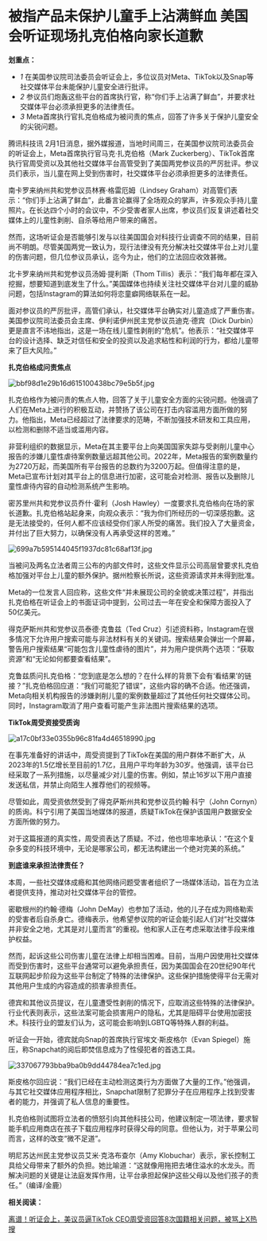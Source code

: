 # 被指产品未保护儿童手上沾满鲜血 美国会听证现场扎克伯格向家长道歉

**划重点：**

  * _1_ 在美国参议院司法委员会听证会上，多位议员对Meta、TikTok以及Snap等社交媒体平台未能保护儿童安全进行批评。
  * _2_ 参议员们炮轰这些平台的首席执行官，称“你们手上沾满了鲜血”，并要求社交媒体平台必须承担更多的法律责任。
  * _3_ Meta首席执行官扎克伯格成为被问责的焦点，回答了许多关于保护儿童安全的尖锐问题。

腾讯科技讯 2月1日消息，据外媒报道，当地时间周三，在美国参议院司法委员会的听证会上，Meta首席执行官马克·扎克伯格（Mark
Zuckerberg）、TikTok首席执行官周受资以及其他社交媒体平台高管受到了美国两党参议员的严厉批评。参议员们表示，当儿童在网上受到伤害时，社交媒体平台必须承担更多的法律责任。

南卡罗来纳州共和党参议员林赛·格雷厄姆（Lindsey
Graham）对高管们表示：“你们手上沾满了鲜血”，此番言论赢得了全场观众的掌声，许多观众手持儿童照片。在长达四个小时的会议中，不少受害者家人出席，参议员们反复讲述着社交媒体上的儿童性剥削、自杀等给用户带来的痛苦。

然而，这场听证会是否能够引发与以往美国国会对科技行业调查不同的结果，目前尚不明朗。尽管美国两党一致认为，现行法律没有充分解决社交媒体平台上对儿童的伤害问题，但几位参议员承认，迄今为止，他们的立法回应收效甚微。

北卡罗来纳州共和党参议员汤姆·提利斯（Thom
Tillis）表示：“我们每年都在深入挖掘，想要知道到底发生了什么。”美国媒体也持续关注社交媒体平台对儿童的威胁问题，包括Instagram的算法如何将恋童癖网络联系在一起。

面对参议员的严厉批评，高管们承认，社交媒体平台确实对儿童造成了严重伤害。美国参议院司法委员会主席、伊利诺伊州民主党参议员迪克·德宾（Dick
Durbin）更是直言不讳地指出，这是一场在线儿童性剥削的“危机”。他表示：“社交媒体平台的设计选择、缺乏对信任和安全的投资以及追求粘性和利润的行为，都给儿童带来了巨大风险。”

**扎克伯格成问责焦点**

![bbf98d1e29b16d615100438bc79e5b5f.jpg](https://raw.githubusercontent.com/qqhsx/qqnews_image/main/2024/02/01/被指产品未保护儿童手上沾满鲜血 美国会听证现场扎克伯格向家长道歉/bbf98d1e29b16d615100438bc79e5b5f.jpg)

扎克伯格作为被问责的焦点人物，回答了关于儿童安全方面的尖锐问题。他强调了人们在Meta上进行的积极互动，并赞扬了该公司在打击内容滥用方面所做的努力。他指出，Meta已经超过了法律要求的范畴，不断加强技术研发和工具应用，以检测和删除不适当或滥用内容。

非营利组织的数据显示，Meta在其主要平台上向美国国家失踪与受剥削儿童中心报告的涉嫌儿童性虐待案例数量远超其他公司。2022年，Meta报告的案例数量约为2720万起，而美国所有平台报告的总数约为3200万起。但值得注意的是，Meta已宣布计划对其平台上的信息进行加密，这可能会对检测、报告以及删除儿童性虐待内容的自动检测系统产生影响。

密苏里州共和党参议员乔什·霍利（Josh
Hawley）一度要求扎克伯格向在场的家长道歉。扎克伯格站起身来，向观众表示：“我为你们所经历的一切深感抱歉。这是无法接受的，任何人都不应该经受你们家人所受的痛苦。我们投入了大量资金，并付出了巨大努力，以确保没有人再承受这样的苦难。”

![699a7b595144045f1937dc81c68af13f.jpg](https://raw.githubusercontent.com/qqhsx/qqnews_image/main/2024/02/01/被指产品未保护儿童手上沾满鲜血 美国会听证现场扎克伯格向家长道歉/699a7b595144045f1937dc81c68af13f.jpg)

当被问及两名立法者周三公布的内部文件时，这些文件显示公司高层曾要求扎克伯格加强对平台上儿童的额外保护。据州检察长所说，这些资源请求并未得到批准。

Meta的一位发言人回应称，这些文件“并未展现公司的全貌或决策过程”，并指出扎克伯格在听证会上的书面证词中提到，公司过去一年在安全和保障方面投入了50亿美元。

得克萨斯州共和党参议员泰德·克鲁兹（Ted
Cruz）引述资料称，Instagram在很多情况下允许用户搜索可能与非法材料有关的关键词。搜索结果会弹出一个屏幕，警告用户搜索结果“可能包含儿童性虐待的图片”，并为用户提供两个选项：“获取资源”和“无论如何都要查看结果”。

克鲁兹质问扎克伯格：“您到底是怎么想的？在什么样的背景下会有‘看结果’的链接？”扎克伯格回应道：“我们可能犯了错误”，这些内容的确不合适。他还强调，Meta向相关机构报告的涉嫌剥削儿童的案例数量超过了其他任何社交媒体公司。同时，Instagram取消了用户查看可能产生非法图片搜索结果的选项。

**TikTok周受资接受质询**

![a17c0bf33e0355b96c81fa4d46518990.jpg](https://raw.githubusercontent.com/qqhsx/qqnews_image/main/2024/02/01/被指产品未保护儿童手上沾满鲜血 美国会听证现场扎克伯格向家长道歉/a17c0bf33e0355b96c81fa4d46518990.jpg)

在事先准备好的讲话中，周受资提到了TikTok在美国的用户群体不断扩大，从2023年的1.5亿增长至目前的1.7亿，且用户平均年龄为30岁。他强调，该平台已经采取了一系列措施，以尽量减少对儿童的伤害。例如，禁止16岁以下用户直接发送私信，并禁止向陌生人推荐他们的视频等。

尽管如此，周受资依然受到了得克萨斯州共和党参议员约翰·科宁（John
Cornyn）的质询。科宁引用了美国当地媒体的报道，质疑TikTok在保护该国用户数据安全方面所做的努力。

对于这篇报道的真实性，周受资表达了质疑。不过，他也坦率地承认：“在这个复杂多变的科技环境中，无论是哪家公司，都无法构建出一个绝对完美的系统。”

**到底谁来承担法律责任？**

本周，一些社交媒体成瘾和其他网络问题受害者组织了一场媒体活动，旨在为立法者提供支持，推动对社交媒体平台的管控。

密歇根州的约翰·德梅（John
DeMay）也参加了活动，他的儿子在成为网络勒索的受害者后自杀身亡。德梅表示，他希望参议院的听证会能引起人们对“社交媒体并非安全之地，尤其是对儿童而言”的重视。他和家人正在考虑采取法律手段来维护权益。

然而，起诉这些公司伤害儿童在法律上却相当困难。目前，当用户因使用社交媒体而受到伤害时，这些平台通常可以避免承担责任，因为美国国会在20世纪90年代互联网起步阶段为这些平台制定了特殊的法律保护。这些保护措施使得平台无需对其他用户生成的内容造成的损害承担责任。

德宾和其他议员提议，在儿童遭受性剥削的情况下，应取消这些特殊的法律保护。行业代表则表示，这些法案可能会损害用户的隐私，尤其是阻碍平台使用加密技术。科技行业的盟友们认为，这可能会影响到LGBTQ等特殊人群的利益。

听证会一开始，德宾就向Snap的首席执行官埃文·斯皮格尔（Evan Spiegel）施压，称Snapchat的阅后即焚信息成为了性侵犯者的首选工具。

![337067793bba9ba0b9dd44784ea7c1ed.jpg](https://raw.githubusercontent.com/qqhsx/qqnews_image/main/2024/02/01/被指产品未保护儿童手上沾满鲜血 美国会听证现场扎克伯格向家长道歉/337067793bba9ba0b9dd44784ea7c1ed.jpg)

斯皮格尔回应说：“我们已经在主动检测这类行为方面做了大量的工作。”他强调，与其它社交媒体应用程序相比，Snapchat限制了犯罪分子在应用程序上找到受害者的能力，并强调了私人信息的重要性。

扎克伯格则试图将立法者的愤怒引向其他科技公司，他建议制定一项法律，要求智能手机应用商店在孩子下载应用程序时获得父母的同意。但他认为，对于苹果公司而言，这样的改变“微不足道”。

明尼苏达州民主党参议员艾米·克洛布查尔（Amy
Klobuchar）表示，家长控制工具给父母带来了额外的负担。她比喻道：“这就像用拖把去堵住溢水的水龙头。而解决问题的关键是让法庭发挥作用，让平台承担起保护这些父母以及他们孩子的责任。”（编译/金鹿）

**相关阅读：**

[离谱！听证会上，美议员逼TikTok
CEO周受资回答8次国籍相关问题，被骂上X热搜](https://news.qq.com/rain/a/20240201A0342J00)

